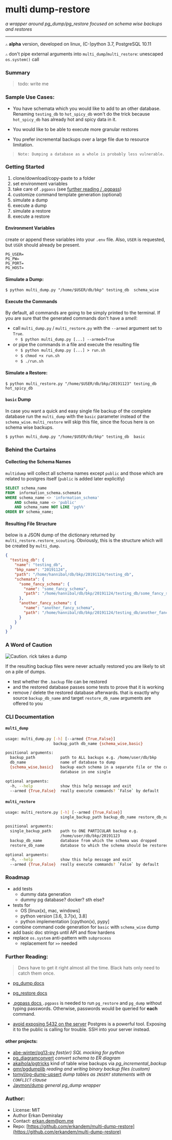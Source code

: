 # multi dump-restore
*a wrapper around pg_dump/pg_restore focused on schema wise backups and restores*
* * * 


`⚠`️ **alpha** version, developed on linux, (C-)python 3.7, PostgreSQL 10.11

`⚠`️ don't pipe external arguments into `multi_dump`/`multi_restore`: unescaped `os.system()` call


### Summary
> todo: write me

### Sample Use Cases:
  - You have schemata which you would like to add to an other database.
    Renaming `testing_db` to `hot_spicy_db` won't do the trick because
    `hot_spicy_db` has already hot and spicy data in it.

  - You would like to be able to execute more granular restores

  - You prefer incremental backups over a large file due to resource limitation.

>`Note: Dumping a database as a whole is probably less vulnerable.`

### Getting Started
 1. clone/download/copy-paste to a folder
 2. set environment variables 
 3. take care of `.pgpass` (see [further reading / .pgpass](#pgpass))
 4. customize command template generation (optional)
 5. simulate a dump
 6. execute a dump
 7. simulate a restore
 8. execute a restore
 

#### Environment Variables
create or append these variables into your `.env` file.
Also, `USER` is requested, but `USER` should already be present.
```
PG_USER=
PG_PW=
PG_PORT=
PG_HOST=
```

#### Simulate a Dump:
```$ python multi_dump.py "/home/$USER/db/bkp" testing_db  schema_wise```

#### Execute the Commands
By default, all commands are going to be simply printed to the terminal.
If you are sure that the generated commands don't have a *smell*: 
 - call `multi_dump.py` / `multi_restore.py` with the `--armed` argument set to `True`.
     - `$ python multi_dump.py [...] --armed=True`
 - or pipe the commands in a file and execute the resulting file
    - `$ python multi_dump.py [...] > run.sh`
    - `$ chmod +x run.sh` 
    - `$ ./run.sh`

#### Simulate a Restore:
```$ python multi_restore.py "/home/$USER/db/bkp/20191123" testing_db hot_spicy_db```

#### `basic` Dump
In case you want a quick and easy single file backup of the complete database
 run the `multi_dump` with the `basic` parameter instead of the `schema_wise`. 
 `multi_restore` will skip this file, since the focus here is on schema wise backups.

```$ python multi_dump.py "/home/$USER/db/bkp" testing_db  basic```


### Behind the Curtains
#### Collecting the Schema Names
`multidump` will collect all schema names except `public` and those which are
related to postgres itself (`public` is added later explicitly)

```SQL
SELECT schema_name
FROM  information_schema.schemata
WHERE schema_name <> 'information_schema'
    AND schema_name <> 'public'
    AND schema_name NOT LIKE 'pg%%'
ORDER BY schema_name;
```

#### Resulting File Structure
below is a JSON dump of the dictionary returned by `multi_restore.restore_scouting`.
Obviously, this is the structure which will be created by `multi_dump`.
```json
{
  "testing_db": {
    "name": "testing_db",
    "bkp_name": "20191124",
    "path": "/home/hannibal/db/bkp/20191124/testing_db",
    "schemata": {
      "some_fancy_schema": {
        "name": "some_fancy_schema",
        "path": "/home/hannibal/db/bkp/20191124/testing_db/some_fancy_schema.backup"
      },
      "another_fancy_schema": {
        "name": "another_fancy_schema",
        "path": "/home/hannibal/db/bkp/20191124/testing_db/another_fancy_schema.backup"
      }
    }
  }
}
```

### A Word of Caution

![Caution. rick takes a dump](docs/static/take_a_dump.png) 

If the resulting backup files were never actually restored
you are likely to sit on a pile of dumps.
 - test whether the `.backup` file can be restored
 - and the restored database passes some tests to prove that it is working
 - remove / delete the restored database afterwards. 
    that is exactly why source `backup_db_name` and target `restore_db_name`
    arguments are offered to you


### CLI Documentation
#### `multi_dump`
```bash
usage: multi_dump.py [-h] [--armed {True,False}]
                     backup_path db_name {schema_wise,basic}

positional arguments:
  backup_path           path to ALL backups e.g. /home/user/db/bkp
  db_name               name of database to dump
  {schema_wise,basic}   backup each schema in a separate file or the complete
                        database in one single

optional arguments:
  -h, --help            show this help message and exit
  --armed {True,False}  really execute commands? `False` by default
```
#### `multi_restore`
```bash
usage: multi_restore.py [-h] [--armed {True,False}]
                        single_backup_path backup_db_name restore_db_name

positional arguments:
  single_backup_path    path to ONE PARTICULAR backup e.g.
                        /home/user/db/bkp/20191123
  backup_db_name        database from which the schema was dropped
  restore_db_name       database to which the schema should be restored to

optional arguments:
  -h, --help            show this help message and exit
  --armed {True,False}  really execute commands? `False` by default
```

### Roadmap

 - add tests
   - dummy data generation
   - dummy pg database? docker? sth else?
 - tests for
    - OS [linux(x), mac, windows]
    - python version [3.6, 3.7(x), 3.8]
    - python implementation [cpython(x), pypy]
 - combine command code generation for `basic` with `schema_wise` dump
 - add basic doc strings until API and flow hardens
 - replace `os.system` anti-pattern with `subprocess`
   - replacement for `>>` needed 
 
### Further Reading:
> Devs have to get it right almost all the time.
Black hats only need to catch them once.

 - [pg_dump docs](https://www.postgresql.org/docs/10/app-pgdump.html)

 - [pg_restore docs](https://www.postgresql.org/docs/10/app-pgrestore.html) 

 - [.pgpass docs ](https://www.postgresql.org/docs/10/libpq-pgpass.html)<a id="pgpass"></a>
   `.pgpass` is needed to run `pg_restore` and `pg_dump` without typing passwords. Otherwise,
   passwords would be queried for **each** command.

 - [avoid exposing 5432 on the server](https://www.postgresql.org/docs/10/ssh-tunnels.html)
   Postgres is a powerful tool. Exposing it to the public is calling for trouble.
   SSH into your server instead.

#### other projects:

 - [abe-winter/pg13-py](https://github.com/abe-winter/pg13-py)  *fast(er) SQL mocking for python* 
 - [pg_diagramconvert](https://github.com/qweeze/pg_diagram) *convert schema to ER diagram* 
 - [akaihola/pgtricks](https://github.com/akaihola/pgtricks) kind of table wise backups via *pg_incremental_backup*
 - [gmr/pgdumplib](https://github.com/gmr/pgdumplib) *reading and writing binary backup files (custom)*
 - [tomyl/pg-dump-upsert](https://github.com/tomyl/pg-dump-upsert) *dump tables as `INSERT` statements with `ON CONFLICT` clause* 
 - [Jaymon/dump](https://github.com/Jaymon/dump)  *general pg_dump wrapper*


### Author:
 - License: MIT
 - Author Erkan Demiralay
 - Contact:  [erkan.dem@pm.me](mailto:erkan.dem@pm.me)
 - Repo: [https://github.com/erkandem/multi-dump-restore](https://github.com/erkandem/multi-dump-restore)

